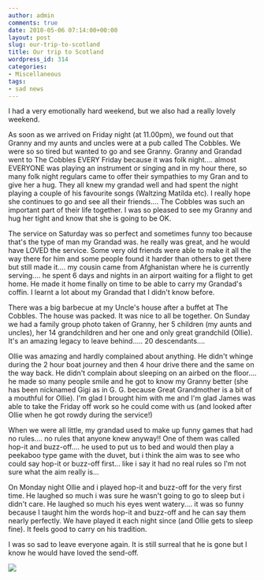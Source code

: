 ```yaml
---
author: admin
comments: true
date: 2010-05-06 07:14:00+00:00
layout: post
slug: our-trip-to-scotland
title: Our trip to Scotland
wordpress_id: 314
categories:
- Miscellaneous
tags:
- sad news
---
```


I had a very emotionally hard weekend, but we also had a really lovely weekend.  
  
As soon as we arrived on Friday night (at 11.00pm), we found out that Granny and my aunts and uncles were at a pub called The Cobbles. We were so so tired but wanted to go and see Granny. Granny and Grandad went to The Cobbles EVERY Friday because it was folk night.... almost EVERYONE was playing an instrument or singing and in my hour there, so many folk night regulars came to offer their sympathies to my Gran and to give her a hug. They all knew my grandad well and had spent the night playing a couple of his favourite songs (Waltzing Matilda etc).  I really hope she continues to go and see all their friends.... The Cobbles was such an important part of their life together.  I was so pleased to see my Granny and hug her tight and know that she is going to be OK.  


  


The service on Saturday was so perfect and sometimes funny too because that's the type of man my Grandad was.  he really was great, and he would have LOVED the service. Some very old friends were able to make it all the way there for him and some people found it harder than others to get there but still made it.... my cousin came from Afghanistan where he is currently serving.... he spent 6 days and nights in an airport waiting for a flight to get home. He made it home finally on time to be able to carry my Grandad's coffin.  I learnt a lot about my Grandad that I didn't know before.

  


There was a big barbecue at my Uncle's house after a buffet at The Cobbles.  The house was packed. It was nice to all be together. On Sunday we had a family group photo taken of Granny, her 5 children (my aunts and uncles), her 14 grandchildren and her one and only great grandchild (Ollie). It's an amazing legacy to leave behind..... 20 descendants....

  


Ollie was amazing and hardly complained about anything. He didn't whinge during the 2 hour boat journey and then 4 hour drive there and the same on the way back. He didn't complain about sleeping on an airbed on the floor.... he made so many people smile and he got to know my Granny better (she has been nicknamed Gigi as in G. G.  because Great Grandmother is a bit of a mouthful for Ollie).  I'm glad I brought him with me and I'm glad James was able to take the Friday off work so he could come with us (and looked after Ollie when he got rowdy during the service!)

  
  


When we were all little, my grandad used to make up funny games that had no rules.... no rules that anyone knew anyway!! One of them was called hop-it and buzz-off.... he used to put us to bed and would then play a peekaboo type game with the duvet, but i think the aim was to see who could say hop-it or buzz-off first... like i say it had no real rules so I'm not sure what the aim really is...  
  
On Monday night Ollie and i played hop-it and buzz-off for the very first time. He laughed so much i was sure he wasn't going to go to sleep but i didn't care. He laughed so much his eyes went watery.... it was so funny because I taught him the words hop-it and buzz-off and he can say them nearly perfectly.  We have played it each night since (and Ollie gets to sleep fine).  It feels good to carry on his tradition.  
  
I was so sad to leave everyone again. It is still surreal that he is gone but I know he would have loved the send-off.

![](https://blogger.googleusercontent.com/tracker/251139911615938991-8901110273359801498?l=www.outmumbered.com)
